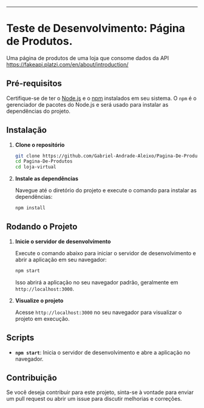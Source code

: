
---

# Teste de Desenvolvimento: Página de Produtos.
Uma página de produtos de uma loja que consome dados da API https://fakeapi.platzi.com/en/about/introduction/

## Pré-requisitos

Certifique-se de ter o [Node.js](https://nodejs.org/) e o [npm](https://www.npmjs.com/get-npm) instalados em seu sistema. O `npm` é o gerenciador de pacotes do Node.js e será usado para instalar as dependências do projeto.

## Instalação

1. **Clone o repositório**

   ```bash
   git clone https://github.com/Gabriel-Andrade-Aleixo/Pagina-De-Produtos.git
   cd Pagina-De-Produtos
   cd loja-virtual
   ```

2. **Instale as dependências**

   Navegue até o diretório do projeto e execute o comando para instalar as dependências:

   ```bash
   npm install
   ```

## Rodando o Projeto

1. **Inicie o servidor de desenvolvimento**

   Execute o comando abaixo para iniciar o servidor de desenvolvimento e abrir a aplicação em seu navegador:

   ```bash
   npm start
   ```

   Isso abrirá a aplicação no seu navegador padrão, geralmente em `http://localhost:3000`.

2. **Visualize o projeto**

   Acesse `http://localhost:3000` no seu navegador para visualizar o projeto em execução.

## Scripts

- **`npm start`**: Inicia o servidor de desenvolvimento e abre a aplicação no navegador.

## Contribuição

Se você deseja contribuir para este projeto, sinta-se à vontade para enviar um pull request ou abrir um issue para discutir melhorias e correções.


